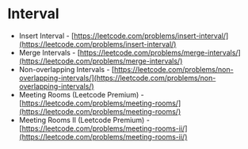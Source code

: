 # Interval

* Insert Interval - [https://leetcode.com/problems/insert-interval/](https://leetcode.com/problems/insert-interval/)
* Merge Intervals - [https://leetcode.com/problems/merge-intervals/](https://leetcode.com/problems/merge-intervals/)
* Non-overlapping Intervals - [https://leetcode.com/problems/non-overlapping-intervals/](https://leetcode.com/problems/non-overlapping-intervals/)
* Meeting Rooms \(Leetcode Premium\) - [https://leetcode.com/problems/meeting-rooms/](https://leetcode.com/problems/meeting-rooms/)
* Meeting Rooms II \(Leetcode Premium\) - [https://leetcode.com/problems/meeting-rooms-ii/](https://leetcode.com/problems/meeting-rooms-ii/)


